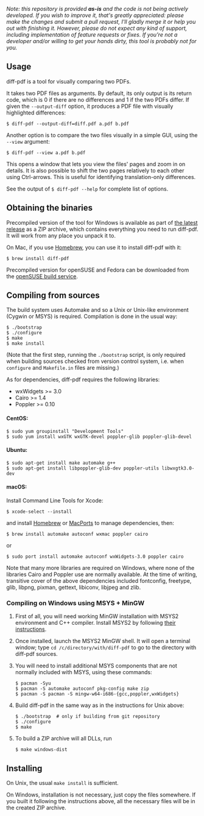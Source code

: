 *Note: this repository is provided **as-is** and the code is not being actively
developed. If you wish to improve it, that's greatly appreciated: please make
the changes and submit a pull request, I'll gladly merge it or help you out
with finishing it. However, please do not expect any kind of support, including
implementation of feature requests or fixes. If you're not a developer and/or
willing to get your hands dirty, this tool is probably not for you.*

## Usage

diff-pdf is a tool for visually comparing two PDFs.

It takes two PDF files as arguments. By default, its only output is its return
code, which is 0 if there are no differences and 1 if the two PDFs differ. If
given the `--output-diff` option, it produces a PDF file with visually
highlighted differences:

```
$ diff-pdf --output-diff=diff.pdf a.pdf b.pdf
```

Another option is to compare the two files visually in a simple GUI, using
the `--view` argument:

```
$ diff-pdf --view a.pdf b.pdf
```

This opens a window that lets you view the files' pages and zoom in on details.
It is also possible to shift the two pages relatively to each other using
Ctrl-arrows. This is useful for identifying translation-only differences.

See the output of `$ diff-pdf --help` for complete list of options.


## Obtaining the binaries

Precompiled version of the tool for Windows is available as part of
[the latest release](https://github.com/vslavik/diff-pdf/releases/tag/v0.3)
as a ZIP archive, which contains everything you need to run diff-pdf. It will
work from any place you unpack it to.

On Mac, if you use [Homebrew](https://brew.sh), you can use it to install diff-pdf with it:
```
$ brew install diff-pdf
```

Precompiled version for openSUSE and Fedora can be downloaded from the
[openSUSE build service](http://software.opensuse.org).


## Compiling from sources

The build system uses Automake and so a Unix or Unix-like environment (Cygwin
or MSYS) is required. Compilation is done in the usual way:

```
$ ./bootstrap
$ ./configure
$ make
$ make install
```

(Note that the first step, running the `./bootstrap` script, is only required
when building sources checked from version control system, i.e. when `configure`
and `Makefile.in` files are missing.)

As for dependencies, diff-pdf requires the following libraries:

- wxWidgets >= 3.0
- Cairo >= 1.4
- Poppler >= 0.10

#### CentOS:

```
$ sudo yum groupinstall "Development Tools"
$ sudo yum install wxGTK wxGTK-devel poppler-glib poppler-glib-devel
```

#### Ubuntu:

```
$ sudo apt-get install make automake g++
$ sudo apt-get install libpoppler-glib-dev poppler-utils libwxgtk3.0-dev
```

#### macOS:
Install Command Line Tools for Xcode:

```
$ xcode-select --install
```

and install [Homebrew](https://brew.sh) or [MacPorts](https://www.macports.org) to manage dependencies, then:

```
$ brew install automake autoconf wxmac poppler cairo
```

or

```
$ sudo port install automake autoconf wxWidgets-3.0 poppler cairo
```

Note that many more libraries are required on Windows, where none of the
libraries Cairo and Poppler use are normally available. At the time of writing,
transitive cover of the above dependencies included fontconfig, freetype, glib,
libpng, pixman, gettext, libiconv, libjpeg and zlib.


### Compiling on Windows using MSYS + MinGW

1. First of all, you will need working MinGW installation with MSYS2 environment
and C++ compiler. Install MSYS2 by following [their instructions](https://www.msys2.org).

1. Once installed, launch the MSYS2 MinGW shell. It will open a terminal window;
type `cd /c/directory/with/diff-pdf` to go to the directory with diff-pdf
sources.

1. You will need to install additional MSYS components that are not normally
included with MSYS, using these commands:

    ```
    $ pacman -Syu
    $ pacman -S automake autoconf pkg-config make zip
    $ pacman -S pacman -S mingw-w64-i686-{gcc,poppler,wxWidgets}
    ```

1. Build diff-pdf in the same way as in the instructions for Unix above:

    ```
    $ ./bootstrap  # only if building from git repository
    $ ./configure
    $ make
    ```

1. To build a ZIP archive will all DLLs, run
    ```
    $ make windows-dist
    ```


## Installing

On Unix, the usual `make install` is sufficient.

On Windows, installation is not necessary, just copy the files somewhere. If
you built it following the instructions above, all the necessary files will be
in the created ZIP archive.

